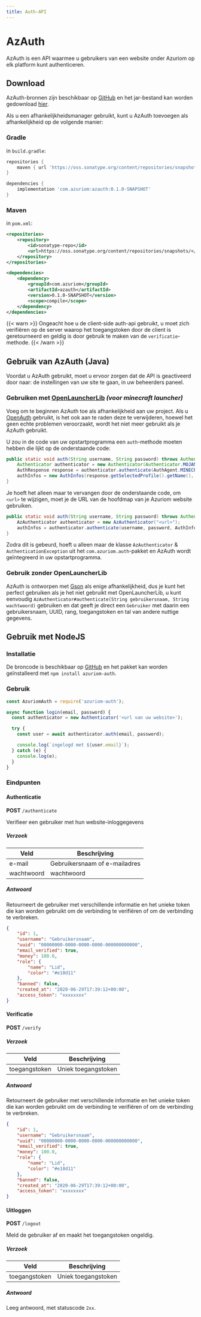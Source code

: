 ```yaml
---
title: Auth-API
---
```


# AzAuth

AzAuth is een API waarmee u gebruikers van een website onder Azuriom op elk platform kunt authenticeren.

## Download

AzAuth-bronnen zijn beschikbaar op [GitHub](https://github.com/Azuriom/AzAuth)
en het jar-bestand kan worden gedownload [hier](https://oss.sonatype.org/content/repositories/snapshots/com/azuriom/azauth/0.1.0-SNAPSHOT/azauth-0.1.0-20220420.160910-3.jar).

Als u een afhankelijkheidsmanager gebruikt, kunt u AzAuth toevoegen als
afhankelijkheid op de volgende manier:

### Gradle

in `build.gradle`:

```groovy
repositories {
    maven { url 'https://oss.sonatype.org/content/repositories/snapshots/' }
}
```
```groovy
dependencies {
    implementation 'com.azuriom:azauth:0.1.0-SNAPSHOT'
}
```

### Maven

in `pom.xml`:
```xml
<repositories>
    <repository>
        <id>sonatype-repo</id>
        <url>https://oss.sonatype.org/content/repositories/snapshots/</url>
    </repository>
</repositories>
```
```xml
<dependencies>
    <dependency>
        <groupId>com.azuriom</groupId>
        <artifactId>azauth</artifactId>
        <version>0.1.0-SNAPSHOT</version>
        <scope>compile</scope>
    </dependency>
</dependencies>
```

{{< warn >}}
Ongeacht hoe u de client-side auth-api gebruikt, u moet zich verifiëren op
de server waarop het toegangstoken door de client is geretourneerd
en geldig is door gebruik te maken van de `verificatie`-methode.
{{< /warn >}}

## Gebruik van AzAuth (Java)

Voordat u AzAuth gebruikt, moet u ervoor zorgen dat de API is geactiveerd door naar:
de instellingen van uw site te gaan, in uw beheerders paneel.

### Gebruiken met [OpenLauncherLib](https://github.com/Litarvan/OpenLauncherLib/) _(voor minecraft launcher)_

Voeg om te beginnen AzAuth toe als afhankelijkheid aan uw project.
Als u [OpenAuth](https://github.com/Litarvan/OpenAuth/) gebruikt, is
het ook aan te raden deze te verwijderen, hoewel het geen echte problemen veroorzaakt,
wordt het niet meer gebruikt als je AzAuth gebruikt.

U zou in de code van uw opstartprogramma een `auth`-methode moeten hebben die lijkt op de onderstaande code:
```java
public static void auth(String username, String password) throws AuthenticationException {
    Authenticator authenticator = new Authenticator(Authenticator.MOJANG_AUTH_URL, AuthPoints.NORMAL_AUTH_POINTS);
    AuthResponse response = authenticator.authenticate(AuthAgent.MINECRAFT, username, password, "");
    authInfos = new AuthInfos(response.getSelectedProfile().getName(), response.getAccessToken(), response.getSelectedProfile().getId());
}
```
Je hoeft het alleen maar te vervangen door de onderstaande code, om `<url>` te wijzigen, moet je de URL van de hoofdmap van je Azuriom website gebruiken.
```java
public static void auth(String username, String password) throws AuthenticationException, IOException {
    AzAuthenticator authenticator = new AzAuthenticator("<url>");
    authInfos = authenticator.authenticate(username, password, AuthInfos.class);
}
```
Zodra dit is gebeurd, hoeft u alleen maar de klasse `AzAuthenticator` & `AuthenticationException`
uit het `com.azuriom.auth`-pakket en AzAuth wordt geïntegreerd in uw opstartprogramma.

### Gebruik zonder OpenLauncherLib

AzAuth is ontworpen met [Gson](https://github.com/google/gson) als enige afhankelijkheid,
dus je kunt het perfect gebruiken als je het niet gebruikt met OpenLauncherLib,
u kunt eenvoudig `AzAuthenticator#authenticate(String gebruikersnaam, String wachtwoord)` gebruiken
en dat geeft je direct een `Gebruiker` met daarin een gebruikersnaam, UUID, rang, toegangstoken en
tal van andere nuttige gegevens.

## Gebruik met NodeJS

### Installatie

De broncode is beschikbaar op [GitHub](https://github.com/Azuriom/AzAuthJs)
en het pakket kan worden geïnstalleerd met `npm install azuriom-auth`.

### Gebruik

```js
const AzuriomAuth = require('azuriom-auth');

async function login(email, password) {
  const authenticator = new Authenticator('<url van uw website>');

  try {
    const user = await authenticator.auth(email, password);

    console.log(`ingelogd met ${user.email}`);
  } catch (e) {
    console.log(e);
  }
}
```


### Eindpunten

#### Authenticatie

**POST** `/authenticate`

Verifieer een gebruiker met hun website-inloggegevens

##### Verzoek
|    Veld    |          Beschrijving         |
| ---------- | ----------------------------- |
|   e-mail   | Gebruikersnaam of e-mailadres |
| wachtwoord |           wachtwoord          |

##### Antwoord

Retourneert de gebruiker met verschillende informatie en het unieke token
die kan worden gebruikt om de verbinding te verifiëren of om de verbinding te verbreken.

```json
{
    "id": 1,
    "username": "Gebruikersnaam",
    "uuid": "00000000-0000-0000-0000-000000000000",
    "email_verified": true,
    "money": 100.0,
    "role": {
        "name": "Lid",
        "color": "#e10d11"
    },
    "banned": false,
    "created_at": "2020-06-29T17:39:12+00:00",
    "access_token": "xxxxxxxx"
}
```

#### Verificatie

**POST** `/verify`

##### Verzoek
|      Veld     |     Beschrijving    |
| ------------- | ------------------- |
| toegangstoken | Uniek toegangstoken |

##### Antwoord

Retourneert de gebruiker met verschillende informatie en het unieke token
die kan worden gebruikt om de verbinding te verifiëren of om de verbinding te verbreken.

```json
{
    "id": 1,
    "username": "Gebruikersnaam",
    "uuid": "00000000-0000-0000-0000-000000000000",
    "email_verified": true,
    "money": 100.0,
    "role": {
        "name": "Lid",
        "color": "#e10d11"
    },
    "banned": false,
    "created_at": "2020-06-29T17:39:12+00:00",
    "access_token": "xxxxxxxx"
}
```

#### Uitloggen

**POST** `/logout`

Meld de gebruiker af en maakt het toegangstoken ongeldig.

##### Verzoek
|      Veld     |     Beschrijving    |
| ------------- | ------------------- |
| toegangstoken | Uniek toegangstoken |

##### Antwoord

Leeg antwoord, met statuscode `2xx`.
